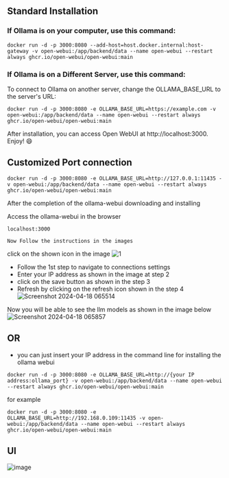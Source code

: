 ## Standard Installation

### If Ollama is on your computer, use this command:

```shell
docker run -d -p 3000:8080 --add-host=host.docker.internal:host-gateway -v open-webui:/app/backend/data --name open-webui --restart always ghcr.io/open-webui/open-webui:main
```


### If Ollama is on a Different Server, use this command:

To connect to Ollama on another server, change the OLLAMA_BASE_URL to the server's URL:
```shell
docker run -d -p 3000:8080 -e OLLAMA_BASE_URL=https://example.com -v open-webui:/app/backend/data --name open-webui --restart always ghcr.io/open-webui/open-webui:main
```
After installation, you can access Open WebUI at http://localhost:3000. Enjoy! 😄



## Customized Port connection

```shell
docker run -d -p 3000:8080 -e OLLAMA_BASE_URL=http://127.0.0.1:11435 -v open-webui:/app/backend/data --name open-webui --restart always ghcr.io/open-webui/open-webui:main
```
After the completion of the ollama-webui downloading and installing

Access the ollama-webui in the browser
```shell
localhost:3000
```


`Now Follow the instructions in the images`

click on the shown icon in the image
![1](https://github.com/oyasizaki/Ollama/assets/118342512/8e3c55bb-77ca-4d1f-a708-80f98b846b5d)

* Follow the 1st step to navigate to connections settings
* Enter your IP address as shown in the image at step 2
* click on the save button as shown in the step 3
* Refresh by clicking on the refresh icon shown in the step 4
![Screenshot 2024-04-18 065514](https://github.com/oyasizaki/Ollama/assets/118342512/fd1b475d-0f24-4142-8ccd-cb9aa9722ea5)

Now you will be able to see the llm models as shown in the image below
![Screenshot 2024-04-18 065857](https://github.com/oyasizaki/Ollama/assets/118342512/90c5292b-b8dd-4ffa-b158-da5f3a23d2bf)



## OR
* you can just insert your IP address in the command line for installing the ollama webui

```shell
docker run -d -p 3000:8080 -e OLLAMA_BASE_URL=http://{your IP address:ollama_port} -v open-webui:/app/backend/data --name open-webui --restart always ghcr.io/open-webui/open-webui:main
```
for example
```shell
docker run -d -p 3000:8080 -e OLLAMA_BASE_URL=http://192.168.0.109:11435 -v open-webui:/app/backend/data --name open-webui --restart always ghcr.io/open-webui/open-webui:main
```

## UI
![image](https://github.com/oyasizaki/Ollama/assets/118342512/2d133de9-695b-4d01-92ce-b038159a561b)

